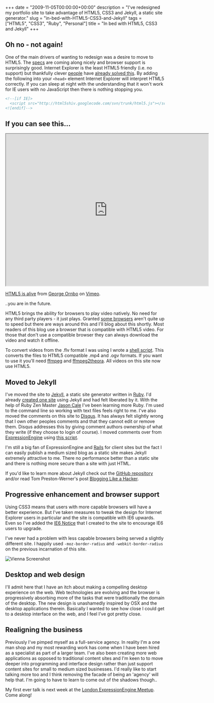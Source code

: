 +++
date = "2009-11-05T00:00:00+00:00"
description = "I've redesigned my portfolio site to take advantage of HTML5, CSS3 and Jekyll, a static site generator."
slug = "in-bed-with-HTML5-CSS3-and-Jekyll"
tags = ["HTML5", "CSS3", "Ruby", "Personal"]
title = "In bed with HTML5, CSS3 and Jekyll"
+++

## Oh no - not again!

One of the main drivers of wanting to redesign was a desire to move to HTML5.
The <a href="http://dev.w3.org/html5/spec/">specs</a> are coming along nicely
and browser support is surprisingly good. Internet Explorer is the least HTML5
friendly (i.e. no support) but thankfully clever
<a href="http://ejohn.org/blog/html5-shiv/">people</a> have
<a href="http://remysharp.com/2009/01/07/html5-enabling-script/">already solved
this</a>. By adding the following into your <code>&lt;head&gt;</code> element
Internet Explorer will interpret HTML5 correctly. If you can sleep at night with
the understanding that it won't work for IE users with no JavaScript then there
is nothing stopping you.

```html
<!--[if IE]>
  <script src="http://html5shiv.googlecode.com/svn/trunk/html5.js"></script>
<![endif]-->
```

## If you can see this...

<iframe src="https://player.vimeo.com/video/33020750?title=0&amp;byline=0&amp;portrait=0" width="640" height="480" allowFullScreen></iframe>

<a href="https://vimeo.com/33020750">HTML5 is alive</a> from
<a href="https://vimeo.com/shapeshed">George Ornbo</a> on
<a href="https://vimeo.com">Vimeo</a>.

..you are in the future.

HTML5 brings the ability for browsers to play video natively. No need for any
third party players - it just plays. Granted
<a href="http://www.microsoft.com/windows/Internet-explorer/default.aspx">some
browsers</a> aren't quite up to speed but there are ways around this and I'll
blog about this shortly. Most readers of this blog use a browser that is
compatible with HTML5 video. For those that don't use a compatible browser they
can always download the video and watch it offline.

To convert videos from the .flv format I was using I wrote a
<a href="http://gist.github.com/223459">shell script</a>. This converts the
files to HTML5 compatible .mp4 and .ogv formats. If you want to use it you'll
need <a href="http://ffmpeg.org/">ffmpeg</a> and
<a href="http://v2v.cc/~j/ffmpeg2theora/">ffmpeg2theora</a>. All videos on this
site now use HTML5.

## Moved to Jekyll

I've moved the site to
<a href="http://wiki.github.com/mojombo/jekyll">Jekyll</a>, a static site
generator written in <a href="http://www.ruby-lang.org/">Ruby</a>. I'd already
<a href="http://shapeshed.github.com/">created one site</a> using Jekyll and had
felt liberated by it. With the help of Ruby Zen Master
<a href="http://jaseandtonic.com/">Jason Cale</a> I've been learning more Ruby.
I'm used to the command line so working with text files feels right to me. I've
also moved the comments on this site to <a href="http://disqus.com/">Disqus</a>.
It has always felt slightly wrong that I own other peoples comments and that
they cannot edit or remove them. Disqus addresses this by giving comment authors
ownership of what they write (if they choose to login of course). I moved
comments over from <a href="http://expressionengine.com/">ExpressionEngine</a>
using <a href="http://gist.github.com/202802">this script</a>.

I'm still a big fan of ExpressionEngine and
<a href="http://rubyonrails.org">Rails</a> for client sites but the fact I can
easily publish a medium sized blog as a static site makes Jekyll extremely
attractive to me. There no performance better than a static site and there is
nothing more secure than a site with just HTML.

If you'd like to learn more about Jekyll check out the
<a href="http://wiki.github.com/mojombo/jekyll">GitHub repository</a> and/or
read Tom Preston-Werner's post
<a href="http://tom.preston-werner.com/2008/11/17/blogging-like-a-hacker.html">Blogging
Like a Hacker</a>.

## Progressive enhancement and browser support

Using CSS3 means that users with more capable browsers will have a better
experience. But I've taken measures to tweak the design for Internet Explorer
users in particular and the site is compatible with IE6 upwards. Even so I've
added the <a href="http://shapeshed.github.com/ie6-notice/">IE6 Notice</a> that
I created to the site to encourage IE6 users to upgrade.

I've never had a problem with less capable browsers being served a slightly
different site. I happily used <code>-moz-border-radius</code> and
<code>-webkit-border-radius</code> on the previous incarnation of this site.

![Vienna Screenshot][1]

## Desktop and web design

I'll admit here that I have an itch about making a compelling desktop experience
on the web. Web technologies are evolving and the browser is progressively
absorbing more of the tasks that were traditionally the domain of the desktop.
The new design is unashamedly inspired by OSX and the desktop applications
therein. Basically I wanted to see how close I could get to a desktop interface
on the web, and I feel I've got pretty close.

## Realigning the business

Previously I've pimped myself as a full-service agency. In reality I'm a one man
shop and my most rewarding work has come when I have been hired as a specialist
as part of a larger team. I've also been creating more web applications as
opposed to traditional content sites and I'm keen to to move deeper into
programming and interface design rather than just support content sites for
small to medium sized businesses. I'd really like to start talking more too and
I think removing the facade of being an 'agency' will help that. I'm going to
have to learn to come out of the shadows though..

My first ever talk is next week at the
<a href="http://www.meetup.com/londoneers/calendar/11667855/">London
ExpressionEngine Meetup</a>. Come along!

[1]: /images/articles/border_radius_comparison.webp
